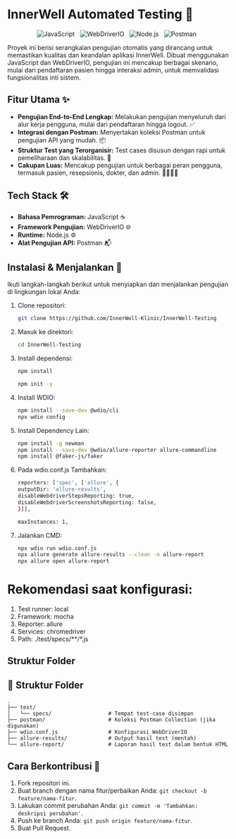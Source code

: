 # InnerWell Automated Testing 🧪

<p align="center">
  <img style="margin-right: 8px;" src="https://img.shields.io/badge/JavaScript-F7DF1E?style=for-the-badge&logo=javascript&logoColor=black" alt="JavaScript">
  <img style="margin-right: 8px;" src="https://img.shields.io/badge/WebDriverIO-45A753?style=for-the-badge&logo=webdriverio&logoColor=white" alt="WebDriverIO">
  <img style="margin-right: 8px;" src="https://img.shields.io/badge/Node.js-339933?style=for-the-badge&logo=node.js&logoColor=white" alt="Node.js">
  <img style="margin-right: 8px;" src="https://img.shields.io/badge/Postman-FF6C37?style=for-the-badge&logo=postman&logoColor=white" alt="Postman">
</p>

Proyek ini berisi serangkaian pengujian otomatis yang dirancang untuk memastikan kualitas dan keandalan aplikasi InnerWell. Dibuat menggunakan JavaScript dan WebDriverIO, pengujian ini mencakup berbagai skenario, mulai dari pendaftaran pasien hingga interaksi admin, untuk memvalidasi fungsionalitas inti sistem.

## Fitur Utama ✨

*   **Pengujian End-to-End Lengkap:** Melakukan pengujian menyeluruh dari alur kerja pengguna, mulai dari pendaftaran hingga logout. ✅
*   **Integrasi dengan Postman:** Menyertakan koleksi Postman untuk pengujian API yang mudah. 📦
*   **Struktur Test yang Terorganisir:** Test cases disusun dengan rapi untuk pemeliharaan dan skalabilitas. 📂
*   **Cakupan Luas:** Mencakup pengujian untuk berbagai peran pengguna, termasuk pasien, resepsionis, dokter, dan admin. 👨‍⚕️👩‍⚕️

## Tech Stack 🛠️

*   **Bahasa Pemrograman:** JavaScript ☕
*   **Framework Pengujian:** WebDriverIO 🌐
*   **Runtime:** Node.js ⚙️
*   **Alat Pengujian API:** Postman 📬

## Instalasi & Menjalankan 🚀

Ikuti langkah-langkah berikut untuk menyiapkan dan menjalankan pengujian di lingkungan lokal Anda:

1.  Clone repositori:
    ```bash
    git clone https://github.com/InnerWell-Klinic/InnerWell-Testing
    ```
2.  Masuk ke direktori:
    ```bash
    cd InnerWell-Testing
    ```
3.  Install dependensi:
    ```bash
    npm install
    ```
    ```bash
    npm init -y
    ```
4.  Install WDIO:
    ```bash
    npm install --save-dev @wdio/cli
    npx wdio config
    ```
5.  Install Dependency Lain:
    ```bash
    npm install -g newman
    npm install --save-dev @wdio/allure-reporter allure-commandline
    npm install @faker-js/faker
    ```
6.  Pada wdio.conf.js Tambahkan:
    ```bash
    reporters: ['spec', ['allure', {
    outputDir: 'allure-results',
    disableWebdriverStepsReporting: true,
    disableWebdriverScreenshotsReporting: false,
    }]],
    ```
    ```bash
    maxInstances: 1,
    ```
7.  Jalankan CMD:
    ```bash
    npx wdio run wdio.conf.js
    npx allure generate allure-results --clean -o allure-report
    npx allure open allure-report
    ```

# Rekomendasi saat konfigurasi:

1.  Test runner: local
2.  Framework: mocha
3.  Reporter: allure
4.  Services: chromedriver
5.  Path: ./test/specs/**/*.js

## Struktur Folder

## 📁 Struktur Folder

```plaintext
.
├── test/
│   └── specs/                  # Tempat test-case disimpan
├── postman/                    # Koleksi Postman Collection (jika digunakan)
├── wdio.conf.js                # Konfigurasi WebDriverIO
├── allure-results/             # Output hasil test (mentah)
└── allure-report/              # Laporan hasil test dalam bentuk HTML
```

## Cara Berkontribusi 🤝

1.  Fork repositori ini.
2.  Buat branch dengan nama fitur/perbaikan Anda: `git checkout -b feature/nama-fitur`.
3.  Lakukan commit perubahan Anda: `git commit -m 'Tambahkan: deskripsi perubahan'`.
4.  Push ke branch Anda: `git push origin feature/nama-fitur`.
5.  Buat Pull Request.

